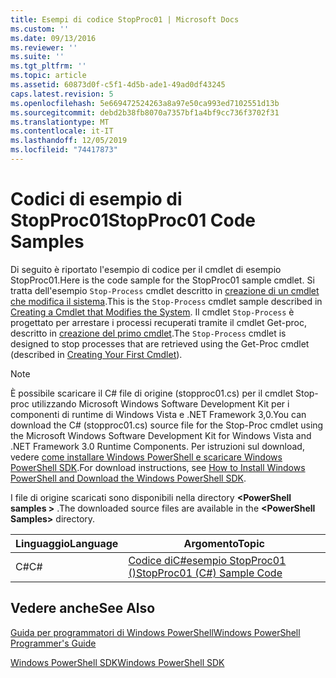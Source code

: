```yaml
---
title: Esempi di codice StopProc01 | Microsoft Docs
ms.custom: ''
ms.date: 09/13/2016
ms.reviewer: ''
ms.suite: ''
ms.tgt_pltfrm: ''
ms.topic: article
ms.assetid: 60873d0f-c5f1-4d5b-ade1-49ad0df43245
caps.latest.revision: 5
ms.openlocfilehash: 5e669472524263a8a97e50ca993ed7102551d13b
ms.sourcegitcommit: debd2b38fb8070a7357bf1a4bf9cc736f3702f31
ms.translationtype: MT
ms.contentlocale: it-IT
ms.lasthandoff: 12/05/2019
ms.locfileid: "74417873"
---
```

# <a name="stopproc01-code-samples"></a><span data-ttu-id="5034e-102">Codici di esempio di StopProc01</span><span class="sxs-lookup"><span data-stu-id="5034e-102">StopProc01 Code Samples</span></span>

<span data-ttu-id="5034e-103">Di seguito è riportato l'esempio di codice per il cmdlet di esempio StopProc01.</span><span class="sxs-lookup"><span data-stu-id="5034e-103">Here is the code sample for the StopProc01 sample cmdlet.</span></span> <span data-ttu-id="5034e-104">Si tratta dell'esempio `Stop-Process` cmdlet descritto in [creazione di un cmdlet che modifica il sistema](../cmdlet/creating-a-cmdlet-that-modifies-the-system.md).</span><span class="sxs-lookup"><span data-stu-id="5034e-104">This is the `Stop-Process` cmdlet sample described in [Creating a Cmdlet that Modifies the System](../cmdlet/creating-a-cmdlet-that-modifies-the-system.md).</span></span> <span data-ttu-id="5034e-105">Il cmdlet `Stop-Process` è progettato per arrestare i processi recuperati tramite il cmdlet Get-proc, descritto in [creazione del primo cmdlet](../cmdlet/creating-a-cmdlet-without-parameters.md).</span><span class="sxs-lookup"><span data-stu-id="5034e-105">The `Stop-Process` cmdlet is designed to stop processes that are retrieved using the Get-Proc cmdlet (described in [Creating Your First Cmdlet](../cmdlet/creating-a-cmdlet-without-parameters.md)).</span></span>

> [!NOTE]
> <span data-ttu-id="5034e-106">È possibile scaricare il C# file di origine (stopproc01.cs) per il cmdlet Stop-proc utilizzando Microsoft Windows Software Development Kit per i componenti di runtime di Windows Vista e .NET Framework 3,0.</span><span class="sxs-lookup"><span data-stu-id="5034e-106">You can download the C# (stopproc01.cs) source file for the Stop-Proc cmdlet using the Microsoft Windows Software Development Kit for Windows Vista and .NET Framework 3.0 Runtime Components.</span></span> <span data-ttu-id="5034e-107">Per istruzioni sul download, vedere [come installare Windows PowerShell e scaricare Windows PowerShell SDK](/powershell/scripting/developer/installing-the-windows-powershell-sdk).</span><span class="sxs-lookup"><span data-stu-id="5034e-107">For download instructions, see [How to Install Windows PowerShell and Download the Windows PowerShell SDK](/powershell/scripting/developer/installing-the-windows-powershell-sdk).</span></span>
>
> <span data-ttu-id="5034e-108">I file di origine scaricati sono disponibili nella directory **\<PowerShell samples >** .</span><span class="sxs-lookup"><span data-stu-id="5034e-108">The downloaded source files are available in the **\<PowerShell Samples>** directory.</span></span>

|<span data-ttu-id="5034e-109">Linguaggio</span><span class="sxs-lookup"><span data-stu-id="5034e-109">Language</span></span>|<span data-ttu-id="5034e-110">Argomento</span><span class="sxs-lookup"><span data-stu-id="5034e-110">Topic</span></span>|
|--------------|-----------|
|<span data-ttu-id="5034e-111">C#</span><span class="sxs-lookup"><span data-stu-id="5034e-111">C#</span></span>|[<span data-ttu-id="5034e-112">Codice diC#esempio StopProc01 ()</span><span class="sxs-lookup"><span data-stu-id="5034e-112">StopProc01 (C#) Sample Code</span></span>](./stopproc01-csharp-sample-code.md)|

## <a name="see-also"></a><span data-ttu-id="5034e-113">Vedere anche</span><span class="sxs-lookup"><span data-stu-id="5034e-113">See Also</span></span>

[<span data-ttu-id="5034e-114">Guida per programmatori di Windows PowerShell</span><span class="sxs-lookup"><span data-stu-id="5034e-114">Windows PowerShell Programmer's Guide</span></span>](./windows-powershell-programmer-s-guide.md)

[<span data-ttu-id="5034e-115">Windows PowerShell SDK</span><span class="sxs-lookup"><span data-stu-id="5034e-115">Windows PowerShell SDK</span></span>](../windows-powershell-reference.md)
